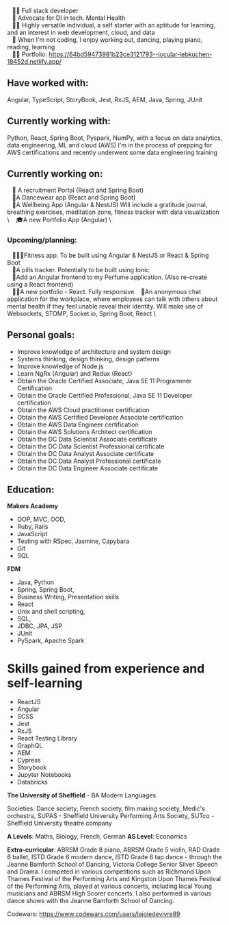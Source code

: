 


&nbsp;&nbsp;&nbsp;👩‍💻&nbsp;Full stack developer \
&nbsp;&nbsp;&nbsp;💚&nbsp;Advocate for DI in tech. Mental Health \
&nbsp;&nbsp;&nbsp;👩‍💻&nbsp;Highly versatile individual, a self starter with an aptitude for learning, and an interest in web development, cloud, and data \
&nbsp;&nbsp;&nbsp;💃&nbsp;When I'm not coding, I enjoy working out, dancing, playing piano, reading, learning \
&nbsp;&nbsp;&nbsp;🐱‍💻&nbsp;Portfolio: https://64bd59473981b23ce3121793--jocular-lebkuchen-18452d.netlify.app/

## Have worked with:
Angular, TypeScript, StoryBook, Jest,  RxJS, AEM, Java, Spring, JUnit

## Currently working with:
Python, React, Spring Boot, Pyspark, NumPy, with a focus on data analytics, data engineering, ML and cloud (AWS)
I'm in the process of prepping for AWS certifications and recently underwent some data engineering training

## Currently working on:

&nbsp;&nbsp;&nbsp;💁 A recruitment Portal (React and Spring Boot) \
&nbsp;&nbsp;&nbsp;💃A Dancewear app (React and Spring Boot) \
&nbsp;&nbsp;&nbsp;🧘A Wellbeing App (Angular & NestJS) Will include a gratitude journal, breathing exercises, meditation zone, fitness tracker with data visualization \ 
&nbsp;&nbsp;&nbsp;🎓A new Portfolio App (Angular) \


### Upcoming/planning:

&nbsp;&nbsp;&nbsp;🏋🏻‍♀️Fitness app. To be built using Angular & NestJS or React & Spring Boot \
&nbsp;&nbsp;&nbsp;💊A pills tracker.  Potentially to be built using Ionic \
&nbsp;&nbsp;&nbsp;🌺Add an Angular frontend to my Perfume application. (Also re-create using a React frontend) \
&nbsp;&nbsp;&nbsp;👩‍🏫A new portfolio - React. Fully responsive
&nbsp;&nbsp;&nbsp;🧠An anonymous chat application for the workplace, where employees can talk with others about mental health if they feel unable reveal their identity. Will make use of Websockets, STOMP, Socket.io, Spring Boot, React \




## Personal goals:

* Improve knowledge of architecture and system design
* Systems thinking, design thinking, design patterns
* Improve knowledge of Node.js
* Learn NgRx (Angular) and Redux (React)
* Obtain the Oracle Certified Associate, Java SE 11 Programmer Certification
* Obtain the Oracle Certified Professional, Java SE 11 Developer certification
* Obtain the AWS Cloud practitioner certification
* Obtain the AWS Certified Developer Associate certification
* Obtain the AWS Data Engineer certification
* Obtain the AWS Solutions Architect certification
* Obtain the DC Data Scientist Associate certificate
* Obtain the DC Data Scientist Professional certificate
* Obtain the DC Data Analyst Associate certificate
* Obtain the DC Data Analyst Professional certificate
* Obtain the DC Data Engineer Associate certificate

## Education:

**Makers Academy**

* OOP, MVC, OOD, 
* Ruby, Rails
* JavaScript
* Testing with RSpec, Jasmine, Capybara
* Git 
* SQL

**FDM**
* Java, Python
* Spring, Spring Boot, 
* Business Writing, Presentation skills
* React
* Unix and shell scripting, 
* SQL, 
* JDBC, JPA, JSP
* JUnit
* PySpark, Apache Spark

# Skills gained from experience and self-learning

* ReactJS
* Angular
* SCSS
* Jest
* RxJS
* React Testing Library
* GraphQL
* AEM
* Cypress
* Storybook
* Jupyter Notebooks
* Databricks


**The University of Sheffield** - BA Modern Languages

Societies: Dance society, French society, film making society, Medic's orchestra, SUPAS - Sheffield University Performing Arts Society, SUTco - Sheffield University 
theatre company

**A Levels**: Maths, Biology, French, German
**AS Level**: Economics

**Extra-curricular**:
ABRSM Grade 8 piano, ABRSM Grade 5 violin, RAD Grade 6 ballet, ISTD Grade 6 modern dance, ISTD Grade 6 tap dance - through the Jeanne Bamforth School of Dancing, Victoria 
College Senior Silver Speech and Drama. I competed in various competitions such as Richmond Upon Thames Festival of the Performing Arts and Kingston Upon Thames Festival of
the Performing Arts, played at various concerts, including local Young musicians and ABRSM High Scorer concerts. I also performed in various dance shows with the Jeanne Bamforth
School of Dancing.

Codewars: https://www.codewars.com/users/lajoiedevivre89
